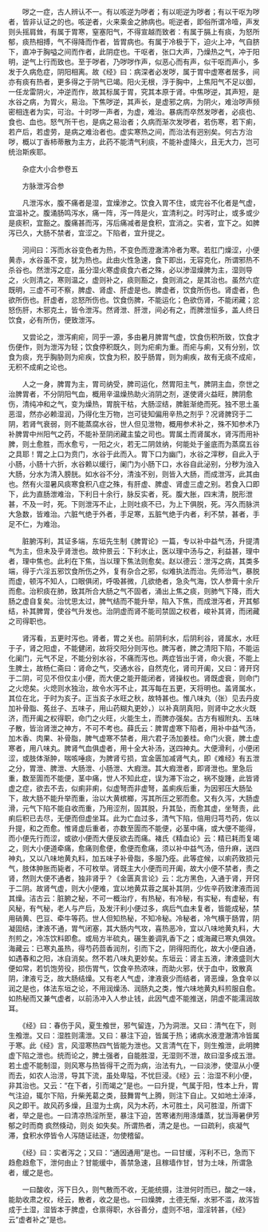 <!-- { "loadSidebar": true } -->
　　哕之一症，古人辨认不一。有以咳逆为哕者；有以呃逆为哕者；有以干呕为哕者，皆非认证之的也。咳逆者，火来乘金之肺病也。呃逆者，即俗所谓冷噎，声发则头摇肩耸，有属于胃寒，窒塞阳气，不得宣越而致者：有属于膈上有痰，为怒所郁，痰热相搏，气不得降而作者，皆胃病也。有属于冷极于下，迫火上冲，气自脐下，直冲于胸嗌之间而作者，此阴症也。干呕者，张口大声，乃燥热之气，冲于阳明，逆气上行而致也。至于哕者，乃哕哕作声，似恶心而有声，似干呕而声小，多发于久病危症，阴阳相离。故《经》曰：病深者必发哕，属于胃中虚寒者居多，间亦有痰有热者，更多得之于阴气已竭。阳火无根，浮于胸中，上焦阳气不足以御，一任龙雷阴火，冲逆而作，故其标属于胃，究其本原于肾。中焦哕逆，其声短，是水谷之病，为胃火，易治。下焦哕逆，其声长，是虚邪之病，为阴火，难治哕声频密相连者为实，可治。十时哕一声者，为虚，难治。暴病而卒然发哕者，必痰也、食也、血也。怒气所干也，是病之易治者；久病而渐次发哕者，若伤寒，若下痢，若产后，若虚劳，是病之难治者也。虚实寒热之间，而治法有迥别矣。何古方治哕，概以丁香柿蒂散为主方，此药不能清气利痰，不能补虚降火，且无大力，岂可统治斯疾耶。

　　杂症大小合参卷五

　　方脉泄泻合参

　　凡泄泻水，腹不痛者是湿，宜燥渗之。饮食入胃不住，或完谷不化者是气虚，宜温补之。腹涌肠鸣泻水，痛一阵，泻一阵是火，宜清利之。时泻时止，或多或少是痰积，宜豁之。腹痛甚而泻，泻后痛减者是食积，宜消之。实者，宜下之。如脾泻已久，大肠不禁者，宜涩之。下陷者，宜升提之。

　　河间曰：泻而水谷变色者为热，不变色而澄澈清冷者为寒。若肛门燥涩，小便黄赤，水谷虽不变，犹为热也。此由火性急速，食下即出，无容克化，所谓邪热不杀谷也。然泄泻之症，虽分湿火寒虚痰食六者之殊，必以渗湿燥脾为主，湿则导之，火则清之，寒则温之，虚则补之，痰则豁之，食则消之，是其治也。虽然六症既明，三虚不可不察，脾虚、肾虚、肝虚是也。脾虚者，饮食所伤也。肾虚者，色欲所伤也。肝虚者，忿怒所伤也。饮食伤脾，不能运化；色欲伤肾，不能闭藏；忿怒伤肝，木邪克土，皆令泄泻。然肾泄、肝泄，间必有之，而脾泄恒多，盖人终日饮食，必有所伤，便致泄泻。

　　又尝论之，泄泻痢疟，同乎一源，多由暑月脾胃气虚，饮食伤积所致，饮食才伤便作，则为泄泻为轻；饮食停积既久，则为疟痢为重。而疟与痢，又有分别，饮食为痰，充乎胸胁则为疟疾，饮食为积，胶乎肠胃，则为痢疾，故有无痰不成疟，无积不成痢之论也。

　　人之一身，脾胃为主，胃司纳受，脾司运化，然胃阳主气，脾阴主血，奈世之治脾胃者，不分阴阳气血，概用辛温燥热助火消阴之剂，遂使肾火益旺，脾阴愈伤，清纯冲和之气，变为燥热，胃脘干枯，大肠涩结，脾脏渐绝而死。独不思土虽恶湿，然亦必赖湿润，乃得化生万物，岂可徒知偏用辛热之剂乎？况肾脾窍于二阴，若肾气衰弱，则不能蒸腐水谷，世人但见泄物，概用参术补之，殊不知参术乃补脾胃中州阳气之药，不能补至阴闭藏主蛰之司也。胃属土而肾属水，肾泻而用补脾，则土愈胜，而水愈亏，一阳之火，若无二阴敛纳，何能处于釜底而为蒸腐五谷之具耶！胃之上口为贲门，水谷于此而入。胃下口为幽门，水谷之滓秽，自此入于小肠，小肠十六折，水谷赖以缓行，阑门为小肠下口，水谷自此泌别，分秽为浊入大肠，分水为清入膀胱。如水谷不分，清浊不别，则皆入大肠，而成泄泻，此其由也。然有火湿暑风痰寒食积八症之殊，有肝虚、脾虚、肾虚三虚之别。若食入口即下，此为直肠泄难治，下利日十余行，脉反实者，死。腹大胀，四末清，脱形泄甚，不及一时，死。下则泄泻不止，上则吐痰不已，为上下俱脱，死。泻久而脉洪大急数，皆难治。六脏气绝于外者，手足寒，五脏气绝于内者，利不禁，甚者，手足不仁，为难治。

　　脏腑泻利，其证多端，东垣先生制《脾胃论》一篇，专以补中益气汤，升提清气为主，但未及乎肾泄也。故仲景云：下利水止，医以理中汤与之，利益甚，理中者，理中焦也。此利在下焦，当以理下焦法则愈矣。赵以德云：泄泻之病，其类多端，得于六淫五邪饮食所伤之外，复有杂合之邪，似难执法而治。先师治气，暴脱而虚，顿泻不知人，口眼俱闭，呼吸甚微，几欲绝者，急灸气海，饮人参膏十余斤而愈。治积痰在肺，致其所合大肠之气不固者，涌出上焦之痰，则肺气下降，而大肠之虚自复矣。治忧思太过，脾气结而不能升举，陷入下焦，而成泄泻者，开其郁结，补其脾胃，使谷气升发也。治阴虚而肾不能司禁固之权者，峻补其肾，而闭藏之司得职也。

　　肾泻看，五更时泻也。肾者，胃之关也。前阴利水，后阴利谷，肾属水，水旺于子，肾之阳虚，不能健闭，故将交阳分则泻也。脾泻者，脾之清阳下陷，不能运化阑门，元气不足，不能分别水谷，不痛而泻也。两症皆出于肾，命火衰，不能上生脾土，故杨仁斋曰：肾命之气，交通水谷，自然克化，肾司开阖，又曰：肾开窍于二阴，可见不但仅主小便，而大便之能开能闭者，肾操权也。肾既虚衰，则命门之火熄矣。火熄则水独治，故令水泻不止，其泻每在五更，天将明也。盖肾属水，其位在北，于时为亥子。正当亥子水旺之秋，故特甚也。惟八味丸（张）见去丹皮加补骨脂、菟丝子、五味子，用山药糊丸更妙，）以补真阴真阳，则肾中之水火既济，而开阖之权得职，命门之火旺，火能生土，而脾亦强矣。古方有椒附丸、五味子散，皆治肾泄之神方，不可不考也。薛氏云：脾胃虚寒下陷者，用补中益气汤，加木香、肉果、补骨脂，脾气虚寒不禁者，用六君子汤加姜桂。命门火衰，脾土虚寒者，用八味丸。脾肾气血俱虚者，用十全大补汤，送四神丸。大便滑利，小便闭涩，或肢体渐肿，喘咳唾痰，为脾肾亏损，宜金匮加减肾气丸，即《难经》有五泄之分，胃泄、脾泄、大肠泄、小肠泄、大瘕泄。其大瘕泄者，即肾泄也。里急后重，数至圊而不能便，茎中痛，世人不知此症，误为滞下治之，祸不旋踵，此皆肾虚之症，欲去不去，似痢非痢，似虚弩而非虚弩，盖痢疾后重，为因邪压大肠坠下，故大肠不能升举而重，治以大黄槟榔，泻其所压之邪而愈。又有久泻，大肠虚滑，元气下陷不能自收而重，乃用涩剂，固其脱，升其坠，而愈其虚，坐弩责，此痢后积已去尽，无便而但虚坐耳。此为亡血过多，清气下陷，倍用归芎芍药，佐以升提，和之而愈。惟肾虚后重者，亦数至圊而不能便，必茎中痛，或大便不能得，而小便先行而涩，或欲小便而大便反欲去而痛。褚氏《精血论》云：精已耗而复竭之，则大小便道牵痛，愈痛则愈便，愈便而愈痛，须以补中益气汤，倍升麻，送四神丸，又以八味地黄丸料，加五味子补骨脂，多服乃痊。此等症候，以痢药致损元气，肢体肿胀而毙者，不可枚举。肾既主大小便而司开阖，故大小便不禁者，责之肾，然则大便不通者，独非肾乎？《金匮真言论》云：北方黑色，入通于肾，开窍于二阴。故肾气虚，则大小便难，宜以地黄苁蓉之属补其阴，少佐辛药致津液而润其燥。洁古云：脏腑之秘，不可一概治疗，有热秘，有冷秘，有实秘，有虚秘，有风秘，有气秘，老人与产后，及发汗利小便过多，病后气血未复者，皆能成秘，禁用硝黄、巴豆、牵牛等药。世人但知热秘，不知冷秘。冷秘者，冷气横于肠胃，阴凝固结，津液不通，胃气闭塞，其大肠内气攻，喜热恶冷，宜以八味地黄丸料，大剂煎之，冷冻饮料即愈。或局方半硫丸，碾生姜调乳香下之；或海藏已寒丸俱效。海藏云：已寒丸虽热，得芍药茴香润剂，引而下之，阴得阳而化，故大小便自通，如遇春和之阳，冰自消矣。然不若八味丸更妙矣。东垣云：肾主五液，津液盛则大便如常，若饥饱劳役，损伤胃气，饮食辛热浓味，而助火邪，伏于血中，致散真阴，津液亏乏，故大肠结燥。又有老人气虚，津液衰少而结者，肾恶燥，急食辛以润之是也，体法东垣之论，不用润燥汤、润肠丸之类，惟六味地黄丸料煎服自愈。如热秘而又兼气虚者，以前汤冲入人参止钱，此因气虚不能推送，阴虚不能濡润故耳。

　　《经》曰：春伤于风，夏生飧世，邪气留连，乃为洞泄。又曰：清气在下，则生飧泄。又曰：湿胜则濡泄。又曰：暴注下迫，皆属于热；诸病水液澄澈清冷皆属于寒。此《经》言，风湿寒热四气皆能为泄也。又言清气在下，则生飧泄，此明脾虚下陷之泄也。统而论之，脾土强者，自能胜湿，无湿则不泄，故曰湿多成五泄。若土虚不能制湿，则风寒与热皆得干之而为病，治法有九，一曰淡渗，使湿从小便而去，如农人治涝，导其下流，虽处卑隘，不忧巨浸。《经》云：治湿不利小便，非其治也。又云：“在下者，引而竭之”是也。一曰升提，气属于阳，性本上升，胃气注迫，辄尔下陷，升柴羌葛之类，鼓舞胃气上腾，则注下自止。又如地土淖泽，风之即干。故风药多燥，且湿为土病，风为木药，木可胜土，风可胜湿，所谓下者，举之是也。一曰清凉热淫所至，暴注下迫，苦寒诸剂用涤燔蒸，犹当溽暑伊芳郁之时而商 疯然倏动，则炎 如失矣。所谓热者，清之是也。一曰疏利，痰凝气滞，食积水停皆令人泻随证祛逐，勿使稽留。

　　《经》曰：实者泻之；又曰：“通因通用”是也。一曰甘缓，泻利不已，急而下趋愈趋愈下，泄何由止？甘能缓中，善禁急速，且稼墙作甘，甘为土味，所谓急者，缓之是也。

　　一曰酸收，泻下日久，则气散而不收，无能统摄，注泄何时而已，酸之一味，能助收肃之权，经云，散者，收之是也。一曰燥脾，土德无惭，水邪不滥，故泻皆成于土湿，湿皆本于脾虚，仓禀得职，水谷善分，虚则不培，湿淫转甚，《经》云“虚者补之”是也。

